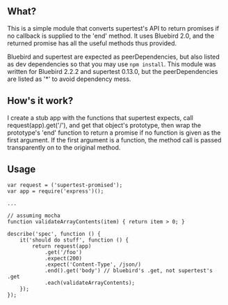 ## What?

This is a simple module that converts supertest's API to return promises if no callback is supplied to the 'end' method. It uses Bluebird 2.0, and the returned promise has all the useful methods thus provided.

Bluebird and supertest are expected as peerDependencies, but also listed as dev dependencies so that you may use `npm install`. This module was written for Bluebird 2.2.2 and supertest 0.13.0, but the peerDependencies are listed as '*' to avoid dependency mess.

## How's it work?

I create a stub app with the functions that supertest expects, call request(app).get('/'), and get that object's prototype, then wrap the prototype's 'end' function to return a promise if no function is given as the first argument. If the first argument is a function, the method call is passed transparently on to the original method.

## Usage

    var request = ('supertest-promised');
    var app = require('express')();
    
    ...
    
    // assuming mocha
    function validateArrayContents(item) { return item > 0; }

    describe('spec', function () {
        it('should do stuff', function () {
            return request(app)
                .get('/foo')
                .expect(200)
                .expect('Content-Type', /json/)
                .end().get('body') // bluebird's .get, not supertest's .get
                .each(validateArrayContents);
        });
    });
